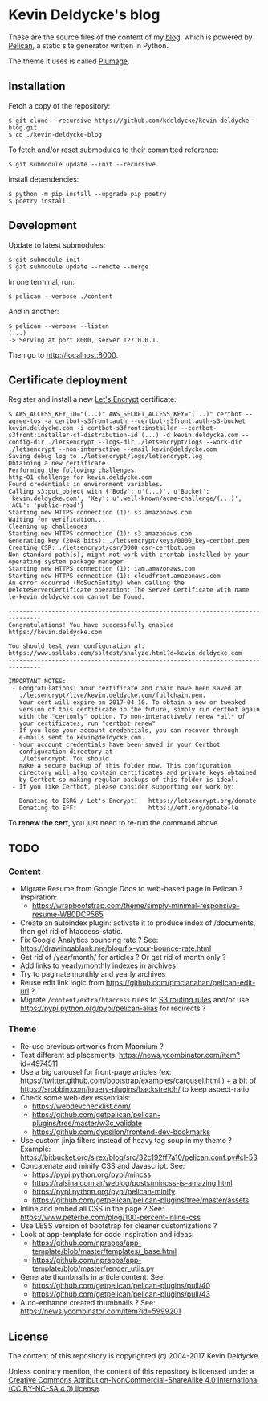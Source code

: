 Kevin Deldycke's blog
=====================

These are the source files of the content of my
[blog](https://kevin.deldycke.com), which is powered by
[Pelican](https://getpelican.com), a static site generator written in Python.

The theme it uses is called [Plumage](https://github.com/kdeldycke/plumage).


Installation
------------

Fetch a copy of the repository:

    $ git clone --recursive https://github.com/kdeldycke/kevin-deldycke-blog.git
    $ cd ./kevin-deldycke-blog

To fetch and/or reset submodules to their committed reference:

    $ git submodule update --init --recursive

Install dependencies:

    $ python -m pip install --upgrade pip poetry
    $ poetry install


Development
-----------

Update to latest submodules:

    $ git submodule init
    $ git submodule update --remote --merge

In one terminal, run:

    $ pelican --verbose ./content

And in another:

    $ pelican --verbose --listen
    (...)
    -> Serving at port 8000, server 127.0.0.1.

Then go to [http://localhost:8000](http://localhost:8000).


Certificate deployment
----------------------

Register and install a new [Let's Encrypt](https://letsencrypt.org)
certificate:

    $ AWS_ACCESS_KEY_ID="(...)" AWS_SECRET_ACCESS_KEY="(...)" certbot --agree-tos -a certbot-s3front:auth --certbot-s3front:auth-s3-bucket kevin.deldycke.com -i certbot-s3front:installer --certbot-s3front:installer-cf-distribution-id (...) -d kevin.deldycke.com --config-dir ./letsencrypt --logs-dir ./letsencrypt/logs --work-dir ./letsencrypt --non-interactive --email kevin@deldycke.com
    Saving debug log to ./letsencrypt/logs/letsencrypt.log
    Obtaining a new certificate
    Performing the following challenges:
    http-01 challenge for kevin.deldycke.com
    Found credentials in environment variables.
    Calling s3:put_object with {'Body': u'(...)', u'Bucket': 'kevin.deldycke.com', 'Key': u'.well-known/acme-challenge/(...)', 'ACL': 'public-read'}
    Starting new HTTPS connection (1): s3.amazonaws.com
    Waiting for verification...
    Cleaning up challenges
    Starting new HTTPS connection (1): s3.amazonaws.com
    Generating key (2048 bits): ./letsencrypt/keys/0000_key-certbot.pem
    Creating CSR: ./letsencrypt/csr/0000_csr-certbot.pem
    Non-standard path(s), might not work with crontab installed by your operating system package manager
    Starting new HTTPS connection (1): iam.amazonaws.com
    Starting new HTTPS connection (1): cloudfront.amazonaws.com
    An error occurred (NoSuchEntity) when calling the DeleteServerCertificate operation: The Server Certificate with name le-kevin.deldycke.com cannot be found.

    -------------------------------------------------------------------------------
    Congratulations! You have successfully enabled https://kevin.deldycke.com

    You should test your configuration at:
    https://www.ssllabs.com/ssltest/analyze.html?d=kevin.deldycke.com
    -------------------------------------------------------------------------------

    IMPORTANT NOTES:
     - Congratulations! Your certificate and chain have been saved at
       ./letsencrypt/live/kevin.deldycke.com/fullchain.pem.
       Your cert will expire on 2017-04-10. To obtain a new or tweaked
       version of this certificate in the future, simply run certbot again
       with the "certonly" option. To non-interactively renew *all* of
       your certificates, run "certbot renew"
     - If you lose your account credentials, you can recover through
       e-mails sent to kevin@deldycke.com.
     - Your account credentials have been saved in your Certbot
       configuration directory at
       ./letsencrypt. You should
       make a secure backup of this folder now. This configuration
       directory will also contain certificates and private keys obtained
       by Certbot so making regular backups of this folder is ideal.
     - If you like Certbot, please consider supporting our work by:

       Donating to ISRG / Let's Encrypt:   https://letsencrypt.org/donate
       Donating to EFF:                    https://eff.org/donate-le

To **renew the cert**, you just need to re-run the command above.


TODO
----

### Content

  * Migrate Resume from Google Docs to web-based page in Pelican ? Inspiration:
      * https://wrapbootstrap.com/theme/simply-minimal-responsive-resume-WB0DCP565
  * Create an autoindex plugin: activate it to produce index of /documents, then get rid of
    htaccess-static.
  * Fix Google Analytics bouncing rate ? See: https://drawingablank.me/blog/fix-your-bounce-rate.html
  * Get rid of /year/month/ for articles ? Or get rid of month only ?
  * Add links to yearly/monthly indexes in archives
  * Try to paginate monthly and yearly archives
  * Reuse edit link logic from https://github.com/pmclanahan/pelican-edit-url ?
  * Migrate `/content/extra/htaccess` rules to [S3 routing rules](https://docs.aws.amazon.com/AmazonS3/latest/dev/HowDoIWebsiteConfiguration.html#configure-bucket-as-website-routing-rule-syntax) and/or use https://pypi.python.org/pypi/pelican-alias for redirects ?

### Theme

  * Re-use previous artworks from Maomium ?
  * Test different ad placements: https://news.ycombinator.com/item?id=4974511
  * Use a big carousel for front-page articles (ex: https://twitter.github.com/bootstrap/examples/carousel.html ) + a bit of https://srobbin.com/jquery-plugins/backstretch/ to keep aspect-ratio
  * Check some web-dev essentials:
      * https://webdevchecklist.com/
      * https://github.com/getpelican/pelican-plugins/tree/master/w3c_validate
      * https://github.com/dypsilon/frontend-dev-bookmarks
  * Use custom jinja filters instead of heavy tag soup in my theme ? Example: https://bitbucket.org/sirex/blog/src/32c192ff7a10/pelican.conf.py#cl-53
  * Concatenate and minify CSS and Javascript. See:
      * https://pypi.python.org/pypi/mincss
      * https://ralsina.com.ar/weblog/posts/mincss-is-amazing.html
      * https://pypi.python.org/pypi/pelican-minify
      * https://github.com/getpelican/pelican-plugins/tree/master/assets
  * Inline and embed all CSS in the page ? See: https://www.peterbe.com/plog/100-percent-inline-css
  * Use LESS version of bootstrap for cleaner customizations ?
  * Look at app-template for code inspiration and ideas:
      *  https://github.com/nprapps/app-template/blob/master/templates/_base.html
      *  https://github.com/nprapps/app-template/blob/master/render_utils.py
  * Generate thumbnails in article content. See:
      * https://github.com/getpelican/pelican-plugins/pull/40
      * https://github.com/getpelican/pelican-plugins/pull/43
  * Auto-enhance created thumbnails ? See: https://news.ycombinator.com/item?id=5999201


License
-------

The content of this repository is copyrighted (c) 2004-2017 Kevin Deldycke.

Unless contrary mention, the content of this repository is licensed under a
[Creative Commons Attribution-NonCommercial-ShareAlike 4.0 International (CC
BY-NC-SA 4.0) license](LICENSE).
